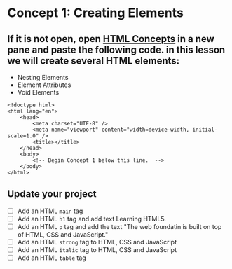 # Concept 1: Creating Elements

If it is not open, open [HTML Concepts](/Lessons/html-concept-checks.html) in a new pane and paste the following code. 
in this lesson we will create several HTML elements: 
---
- Nesting Elements
- Element Attributes
- Void Elements 


```
<!doctype html>
<html lang="en">
    <head>
        <meta charset="UTF-8" />
        <meta name="viewport" content="width=device-width, initial-scale=1.0" />
        <title></title>
    </head>
    <body>
        <!-- Begin Concept 1 below this line.  -->
    </body>
</html>
```

## Update your project 
- [ ] Add an HTML `main` tag  
- [ ] Add an HTML `h1` tag and add text Learning HTML5.
- [ ] Add an HTML `p` tag and add the text "The web foundatin is built on top of HTML, CSS and JavaScript." 
- [ ] Add an HTML `strong` tag to HTML, CSS and JavaScript
- [ ] Add an HTML `italic` tag to HTML, CSS and JavaScript
- [ ] Add an HTML `table` tag 
